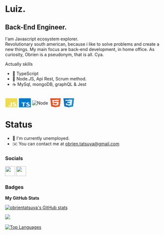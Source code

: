 Luiz.
==========================

Back-End Engineer.
-----------------------------

I'am Javascript ecosystem explorer. <br>
Revolutionary south american, because i like to solve problems and create a new things.
My main focus are back-end development, in home office.
As curiosity, Obrien is a pseudonym,
that is all. Cya.

Actually skills
* 📘 TypeScript <br>
* 🍏 Node.JS, Api Rest, Scrum method. <br>
* ☕ MySql, mongoDB, graphQL & Jest <br>
<br>
<div>
  <img align="center" alt="Js" height="30" width="40" src="https://raw.githubusercontent.com/devicons/devicon/master/icons/javascript/javascript-plain.svg">
  <img align="center" alt="Ts" height="30" width="40" src="https://raw.githubusercontent.com/devicons/devicon/master/icons/typescript/typescript-plain.svg">
  <img align="center" alt="Node" height="30" width="40" src="https://cdn.jsdelivr.net/gh/devicons/devicon/icons/nodejs/nodejs-original.svg">
  <img align="center" alt="HTML" height="30" width="40" src="https://raw.githubusercontent.com/devicons/devicon/master/icons/html5/html5-original.svg">
  <img align="center" alt="CSS" height="30" width="40" src="https://raw.githubusercontent.com/devicons/devicon/master/icons/css3/css3-original.svg">
</div>

Status
==========================
* 🚀 I'm currently unemployed.
* ✉️ You can contact me at obrien.tatsuya@gmail.com

### Socials

<!-- Discord -->
<p align="left"> <a href="https://discord.com/users/397518713047482368" target="_blank" rel="noreferrer"><img src="https://raw.githubusercontent.com/danielcranney/readme-generator/main/public/icons/socials/discord.svg" width="32" height="32" /></a>
<!-- Linkedin --><a href="https://www.linkedin.com/in/obrientatsuya/" target="_blank" rel="noreferrer"><img src="https://raw.githubusercontent.com/danielcranney/readme-generator/main/public/icons/socials/linkedin.svg" width="32" height="32" /></a>


### Badges

<b>My GitHub Stats</b>

<!-- Github Badges -->
<a href="http://www.github.com/obrientatsuya"><img src="https://github-readme-stats.vercel.app/api?username=obrientatsuya&show_icons=true&hide=&count_private=true&title_color=3382ed&text_color=ffffff&icon_color=3382ed&bg_color=171717&hide_border=true&show_icons=true" alt="obrientatsuya's GitHub stats" /></a>

<!-- Github Stats -->
<a href="http://www.github.com/obrientatsuya"><img src="https://github-readme-streak-stats.herokuapp.com/?user=obrientatsuya&stroke=ffffff&background=171717&ring=3382ed&fire=3382ed&currStreakNum=ffffff&currStreakLabel=3382ed&sideNums=ffffff&sideLabels=ffffff&dates=ffffff&hide_border=true" /></a>

<!-- Top Languages -->
<a href="https://github.com/obrientatsuya" align="left"><img src="https://github-readme-stats.vercel.app/api/top-langs/?username=obrientatsuya&layout=compact&title_color=3382ed&text_color=ffffff&icon_color=3382ed&bg_color=171717&hide_border=true&locale=en&custom_title=Top%20%Languages" alt="Top Languages" /></a>
